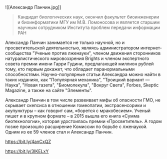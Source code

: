 ![[Александр Панчин.jpg]]

> Кандидат биологических наук, окончил факультет биоинженерии и биоинформатики МГУ им М.В. Ломоносова и является старшим научным сотрудником Института проблем передачи информации РАН

Александр Панчин занимается не только научной, но и просветительской деятельностью, являясь администратором интернет-сообщества "Ученые против лженауки", членом движения сторонников натуралистического мировоззрения Brights и членом экспертного совета премии имени Гарри Гудини, предлагающей миллион рублей тому, кто первым докажет, что обладает паранормальными способностями. Научно-популярные статьи Александра можно найти в таких изданиях, как "Популярная механика", "Троицкий вариант — Наука", "Новая газета", "Биомолекула", "Вокруг Света", Forbes, Skeptic Magazine, а также на сайте "Элементы".

Александр Панчин в том числе развеивает мифы об опасности ГМО, не скрывает скепсиса в отношении гомеопатии, экстрасенсорики и акупунктуры – как говорит сам, «борется с мракобесием». Ученый пишет и в крупном формате – в 2015 вышла его книга «Сумма биотехнологии», которая удостоилась премии «Просветитель». А годом позже произошло расширение Комиссии по борьбе с лженаукой. Одним из ее 59 членов стал и Александр Панчин.

https://bit.ly/4anCxQZ

https://bit.ly/3IKELxY